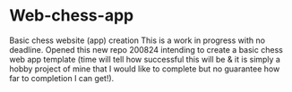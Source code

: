 # Web-chess-app
Basic chess website (app) creation
This is a work in progress with no deadline. Opened this new repo 200824 intending to create a basic chess web app template (time will tell how successful this will be & it is simply a hobby project of mine that I would like to complete but no guarantee how far to completion I can get!).
